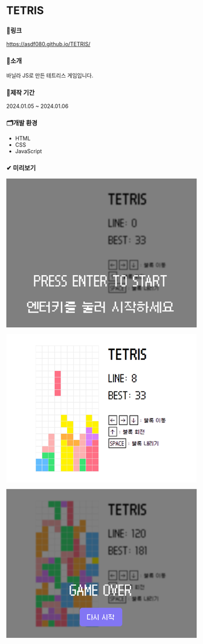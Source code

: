 # TETRIS

### 🔗링크
https://asdf080.github.io/TETRIS/

### 🔎소개
바닐라 JS로 만든 테트리스 게임입니다.

### 📅제작 기간
2024.01.05 ~ 2024.01.06

### 🗂개발 환경
- HTML
- CSS
- JavaScript

### ✔ 미리보기
![preview](./img/preview1.png)


![preview](./img/preview2.png)


![preview](./img/preview4.png)
